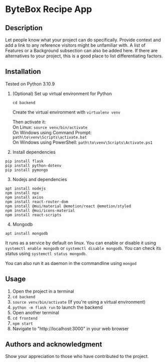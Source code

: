 # ByteBox Recipe App

## Description
Let people know what your project can do specifically. Provide context and add a link to any reference visitors might be unfamiliar with. A list of Features or a Background subsection can also be added here. If there are alternatives to your project, this is a good place to list differentiating factors.

## Installation

Tested on Python 3.10.9

1. (Optional) Set up virtual environment for Python

    `cd backend` 

    Create the virtual environment with `virtualenv venv`

    Then activate it:\
    On Linux: `source venv/bin/activate`\
    On Windows using Command Prompt: `path\to\venv\Scripts\activate.bat`\
    On Windows using PowerShell: `path\to\venv\Scripts\Activate.ps1`

2. Install dependencies
 
```
pip install flask
pip install python-dotenv
pip install pymongo
```
3. Nodejs and dependencies

```
apt install nodejs
npm install npx
npm install axios
npm install react-router-dom
npm install @mui/material @emotion/react @emotion/styled
npm install @mui/icons-material
npm install react-scripts
```
4. Mongodb

```
apt install mongodb
```
It runs as a service by default on linux. You can enable or disable it using `systemctl enable mongodb` or `systemctl disable mongodb`. You can check its status using `systemctl status mongodb`.

You can also run it as daemon in the commandline using `mongod`


## Usage
1. Open the project in a terminal
1. `cd backend`
2. `source venv/bin/activate` (If you're using a virtual environment)
3. `python -m flask run` to launch the backend
4. Open another terminal
5. `cd frontend`
6. `npm start`
7. Navigate to "http://localhost:3000" in your web browser

## Authors and acknowledgment
Show your appreciation to those who have contributed to the project.
